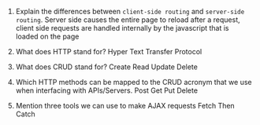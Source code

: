 1.  Explain the differences between `client-side routing` and `server-side routing`.
Server side causes the entire page to reload after a request, client side requests are handled internally by the javascript that is loaded on the page

2.  What does HTTP stand for?
Hyper Text Transfer Protocol

3.  What does CRUD stand for?
Create Read Update Delete

4.  Which HTTP methods can be mapped to the CRUD acronym that we use when interfacing with APIs/Servers.
Post Get Put Delete

5.  Mention three tools we can use to make AJAX requests
Fetch Then Catch